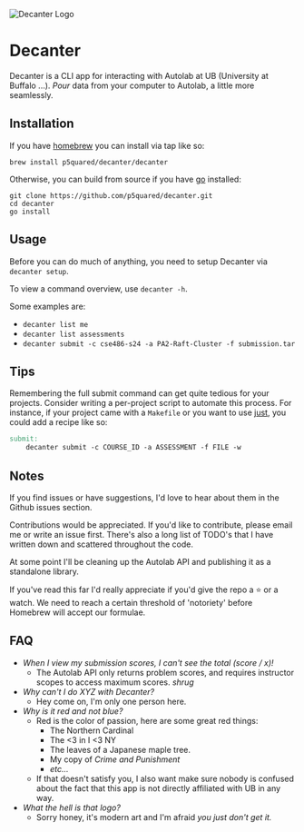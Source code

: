 ![Decanter Logo](https://github.com/p5quared/decanter/assets/98245483/64732713-5950-40ad-bd8f-6fb9e5b06d84)
# Decanter
Decanter is a CLI app for interacting with Autolab at UB (University at Buffalo ...).
_Pour_ data from your computer to Autolab, a little more seamlessly.

## Installation

If you have [homebrew](https://brew.sh/) you can install via tap like so:
```shell
brew install p5quared/decanter/decanter
```
Otherwise, you can build from source if you have [go](https://go.dev/) installed:
```shell
git clone https://github.com/p5quared/decanter.git
cd decanter
go install
```

## Usage

Before you can do much of anything, you need to setup Decanter via `decanter setup`.

To view a command overview, use `decanter -h`.

Some examples are:

* `decanter list me`
* `decanter list assessments`
* `decanter submit -c cse486-s24 -a PA2-Raft-Cluster -f submission.tar`

## Tips

Remembering the full submit command can get quite tedious
for your projects. Consider writing a per-project script
to automate this process. For instance, if your project
came with a `Makefile` or you want to use 
[just](https://github.com/casey/just), you could 
add a recipe like so:

```makefile
submit: 
	decanter submit -c COURSE_ID -a ASSESSMENT -f FILE -w 
```

## Notes

If you find issues or have suggestions, 
I'd love to hear about them in the Github issues section.

Contributions would be appreciated. If you'd like to contribute,
please email me or write an issue first. There's also a long
list of TODO's that I have written down and scattered throughout
the code.

At some point I'll be cleaning up the Autolab API and publishing
it as a standalone library.

If you've read this far I'd really appreciate if you'd give the repo
a ⭐ or a watch. We need to reach a certain threshold of 'notoriety' 
before Homebrew will accept our formulae.

## FAQ

* _When I view my submission scores, I can't see the total (score / x)!_
    * The Autolab API only returns problem scores, and requires instructor scopes to access maximum scores. *shrug*
* _Why can't I do XYZ with Decanter?_
    * Hey come on, I'm only one person here.
* _Why is it red and not blue?_
    * Red is the color of passion, here are some great red things:
        * The Northern Cardinal
        * The <3 in I <3 NY
        * The leaves of a Japanese maple tree.
        * My copy of _Crime and Punishment_
        * _etc..._
    * If that doesn't satisfy you, I also want make sure nobody is confused about the fact that this app is not directly affiliated with UB in any way.
* _What the hell is that logo?_
   * Sorry honey, it's modern art and I'm afraid _you just don't get it._
